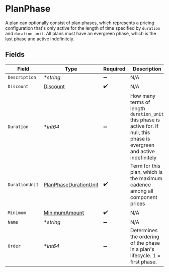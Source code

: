 # PlanPhase

A plan can optionally consist of plan phases, which represents a pricing configuration that's only active for the length of time specified by `duration` and `duration_unit`. All plans must have an evergreen phase, which is the last phase and active indefinitely.


## Fields

| Field                                                                                                                       | Type                                                                                                                        | Required                                                                                                                    | Description                                                                                                                 |
| --------------------------------------------------------------------------------------------------------------------------- | --------------------------------------------------------------------------------------------------------------------------- | --------------------------------------------------------------------------------------------------------------------------- | --------------------------------------------------------------------------------------------------------------------------- |
| `Description`                                                                                                               | **string*                                                                                                                   | :heavy_minus_sign:                                                                                                          | N/A                                                                                                                         |
| `Discount`                                                                                                                  | [Discount](../../models/shared/discount.md)                                                                                 | :heavy_check_mark:                                                                                                          | N/A                                                                                                                         |
| `Duration`                                                                                                                  | **int64*                                                                                                                    | :heavy_minus_sign:                                                                                                          | How many terms of length `duration_unit` this phase is active for. If null, this phase is evergreen and active indefinitely |
| `DurationUnit`                                                                                                              | [PlanPhaseDurationUnit](../../models/shared/planphasedurationunit.md)                                                       | :heavy_check_mark:                                                                                                          | Term for this plan, which is the maximum cadence among all component prices                                                 |
| `Minimum`                                                                                                                   | [MinimumAmount](../../models/shared/minimumamount.md)                                                                       | :heavy_check_mark:                                                                                                          | N/A                                                                                                                         |
| `Name`                                                                                                                      | **string*                                                                                                                   | :heavy_minus_sign:                                                                                                          | N/A                                                                                                                         |
| `Order`                                                                                                                     | **int64*                                                                                                                    | :heavy_minus_sign:                                                                                                          | Determines the ordering of the phase in a plan's lifecycle. 1 = first phase.                                                |